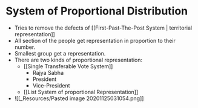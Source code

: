 # System of Proportional Distribution
- Tries to remove the defects of [[First-Past-The-Post System \| territorial representation]]
- All section of the people get representation in proportion to their number.
- Smallest group get a representation.
- There are two kinds of proportional representation:
	- [[Single Transferable Vote System]]
		- Rajya Sabha
		- President
		- Vice-President
	- [[List System  of proportional Representation]]
- ![[_Resources/Pasted image 20201125031054.png]]